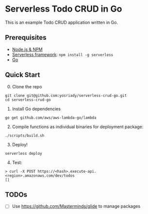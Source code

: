 # Serverless Todo CRUD in Go

This is an example Todo CRUD application written in Go.

## Prerequisites

- [Node.js & NPM](https://github.com/creationix/nvm)
- [Serverless framework](https://serverless.com/framework/docs/providers/aws/guide/installation/): `npm install -g serverless`
- [Go](https://golang.org/dl/)

## Quick Start

0. Clone the repo

```
git clone git@github.com:yosriady/serverless-crud-go.git
cd serverless-crud-go
```

1. Install Go dependencies

```
go get github.com/aws/aws-lambda-go/lambda
```

2. Compile functions as individual binaries for deployment package:

```
./scripts/build.sh
```

3. Deploy!

```
serverless deploy
```

4. Test:

```
> curl -X POST https://<hash>.execute-api.<region>.amazonaws.com/dev/todos
[]
```

## TODOs

- [ ] Use https://github.com/Masterminds/glide to manage packages